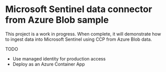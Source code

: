 # Microsoft Sentinel data connector from Azure Blob sample

This project is a work in progress. When complete, it will demonstrate how to 
ingest data into Microsoft Sentinel using CCP from Azure Blob data.

TODO

* Use managed identity for production access
* Deploy as an Azure Container App
